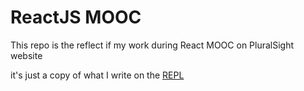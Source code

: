 ReactJS MOOC
============

This repo is the reflect if my work during React MOOC on PluralSight website

it's just a copy of what I write on the [REPL](https://jscomplete.com/repl)